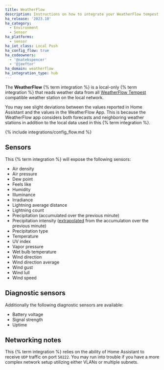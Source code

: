 ```yaml
---
title: WeatherFlow
description: Instructions on how to integrate your WeatherFlow tempest into Home Assistant.
ha_release: '2023.10'
ha_category:
  - Environment
  - Sensor
ha_platforms:
  - sensor
ha_iot_class: Local Push
ha_config_flow: true
ha_codeowners:
  - '@natekspencer'
  - '@jeeftor'
ha_domain: weatherflow
ha_integration_type: hub
---
```


The **WeatherFlow** {% term integration %} is a local-only {% term integration %} that reads weather data from all [WeatherFlow Tempest](https://weatherflow.com/tempest-weather-system/) compatible weather station on the local network.

<div class='note'>
You may see slight deviations between the values reported in Home Assistant and the values in the WeatherFlow App. This is because the WeatherFlow app considers both forecasts and neighboring weather stations in addition to the local data used in this {% term integration %}.
</div>

{% include integrations/config_flow.md %}

## Sensors

This {% term integration %} will expose the following sensors:

- Air density
- Air pressure
- Dew point
- Feels like
- Humidity
- Illuminance
- Irradiance
- Lightning average distance
- Lightning count
- Precipitation (accumulated over the previous minute)
- Precipitation intensity ([extrapolated](https://weatherflow.github.io/Tempest/api/derived-metric-formulas.html#rain-rate) from the accumulation over the previous minute)
- Precipitation type
- Temperature
- UV index
- Vapor pressure
- Wet bulb temperature
- Wind direction
- Wind direction average
- Wind gust
- Wind lull
- Wind speed

## Diagnostic sensors

Additionally the following diagnostic sensors are available:

- Battery voltage
- Signal strength
- Uptime

## Networking notes

This {% term integration %} relies on the ability of Home Assistant to receive `UDP` traffic on port `50222`. You may run into trouble if you have a more complex network setup utilizing either VLANs or multiple subnets.

